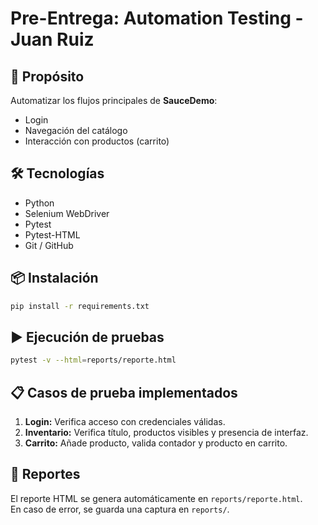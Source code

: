 # Pre-Entrega: Automation Testing - Juan Ruiz

## 🧠 Propósito
Automatizar los flujos principales de **SauceDemo**:
- Login
- Navegación del catálogo
- Interacción con productos (carrito)

## 🛠️ Tecnologías
- Python 
- Selenium WebDriver
- Pytest
- Pytest-HTML
- Git / GitHub

## 📦 Instalación
```bash
pip install -r requirements.txt
```

## ▶️ Ejecución de pruebas
```bash
pytest -v --html=reports/reporte.html
```

## 📋 Casos de prueba implementados
1. **Login:** Verifica acceso con credenciales válidas.  
2. **Inventario:** Verifica título, productos visibles y presencia de interfaz.  
3. **Carrito:** Añade producto, valida contador y producto en carrito.  

## 📂 Reportes
El reporte HTML se genera automáticamente en `reports/reporte.html`.  
En caso de error, se guarda una captura en `reports/`.
